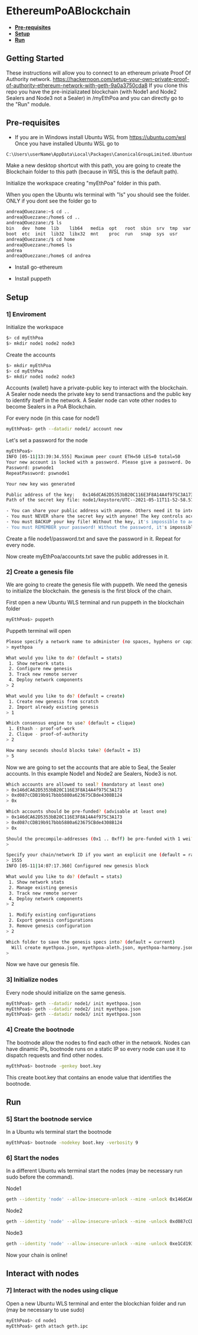 # EthereumPoABlockchain

* **[Pre-requisites](#pre-requisites)**
* **[Setup](#setup)**
* **[Run](#run)**

## Getting Started

These instructions will allow you to connect to an ethereum private Proof Of Authority network. <https://hackernoon.com/setup-your-own-private-proof-of-authority-ethereum-network-with-geth-9a0a3750cda8>
If you clone this repo you have the pre-inizializated blockchain (with Node1 and Node2 Sealers and Node3 not a Sealer) in /myEthPoa and you can directly go to the "Run" module.





## Pre-requisites
* If you are in Windows install Ubuntu WSL from <https://ubuntu.com/wsl>
Once you have installed Ubuntu WSL go to 
```sh
C:\Users\userName\AppData\Local\Packages\CanonicalGroupLimited.UbuntuonWindows_79rhkp1fndgsc\LocalState\rootfs\home\user\ 
```
Make a new desktop shortcut with this path, you are going to create the Blockchain folder to this path (because in WSL this is the default path).

Initialize the workspace creating "myEthPoa" folder in this path.

When you open the Ubuntu wls terminal with "ls" you should see the folder. 
ONLY if you dont see the folder go to
```sh
andrea@Ouezzane:~$ cd ..
andrea@Ouezzane:/home$ cd ..
andrea@Ouezzane:/$ ls
bin   dev  home  lib    lib64   media  opt   root  sbin  srv  tmp  var
boot  etc  init  lib32  libx32  mnt    proc  run   snap  sys  usr
andrea@Ouezzane:/$ cd home
andrea@Ouezzane:/home$ ls
andrea
andrea@Ouezzane:/home$ cd andrea
```


* Install go-ethereum 

* Install puppeth


## Setup

###  1]  Enviroment

Initialize the workspace

```sh
$> cd myEthPoa
$> mkdir node1 node2 node3
```

Create the accounts

```sh
$> mkdir myEthPoa
$> cd myEthPoa
$> mkdir node1 node2 node3
```

Accounts (wallet) have a private-public key to interact with the blockchain.
A Sealer node needs the private key to send transactions and the public key to identify itself in the network.
A Sealer node can vote other nodes to become Sealers in a PoA Blockchain.


For every node (in this case for node1)

```sh
myEthPoa$> geth --datadir node1/ account new
```

Let's set a password for the node
```sh
myEthPoa$> 
INFO [05-11|13:39:34.555] Maximum peer count ETH=50 LES=0 total=50
Your new account is locked with a password. Please give a password. Do not forget this password.
Password: pswnode1
RepeatPassword: pswnode1

Your new key was generated

Public address of the key:   0x146dCA62D5353bB20C116E3F8A14A4f975C3A173
Path of the secret key file: node1/keystore/UTC--2021-05-11T11-52-58.571600400Z--146dca62d5353bb20c116e3f8a14a4f975c3a173

- You can share your public address with anyone. Others need it to interact with you.
- You must NEVER share the secret key with anyone! The key controls access to your funds!
- You must BACKUP your key file! Without the key, it's impossible to access account funds!
- You must REMEMBER your password! Without the password, it's impossible to decrypt the key!
```
Create a file node1/password.txt and save the password in it.
Repeat for every node.


Now create myEthPoa/accounts.txt save the public addresses in it.


###  2]  Create a genesis file
We are going to create the genesis file with puppeth. We need the genesis to initialize the blockchain. the genesis is the first block of the chain.

First open a new Ubuntu WLS terminal and run puppeth in the blockchain folder
```sh
myEthPoa$> puppeth
```
Puppeth terminal will open


```sh
Please specify a network name to administer (no spaces, hyphens or capital letters please)
> myethpoa

What would you like to do? (default = stats)
 1. Show network stats
 2. Configure new genesis
 3. Track new remote server
 4. Deploy network components
> 2

What would you like to do? (default = create)
 1. Create new genesis from scratch
 2. Import already existing genesis
> 1

Which consensus engine to use? (default = clique)
 1. Ethash - proof-of-work
 2. Clique - proof-of-authority
> 2

How many seconds should blocks take? (default = 15)
> 5
```

Now we are going to set the accounts that are able to Seal, the Sealer accounts.
In this example Node1 and Node2 are Sealers, Node3 is not.

```sh
Which accounts are allowed to seal? (mandatory at least one)
> 0x146dCA62D5353bB20C116E3F8A14A4f975C3A173
> 0xd087cCDB19b917bbb5880a623675CBde4308B124
> 0x

Which accounts should be pre-funded? (advisable at least one)
> 0x146dCA62D5353bB20C116E3F8A14A4f975C3A173
> 0xd087cCDB19b917bbb5880a623675CBde4308B124
> 0x

Should the precompile-addresses (0x1 .. 0xff) be pre-funded with 1 wei? (advisable yes)
>


```

```sh
Specify your chain/network ID if you want an explicit one (default = random)
> 1555
INFO [05-11|14:07:17.360] Configured new genesis block

What would you like to do? (default = stats)
 1. Show network stats
 2. Manage existing genesis
 3. Track new remote server
 4. Deploy network components
> 2

 1. Modify existing configurations
 2. Export genesis configurations
 3. Remove genesis configuration
> 2

Which folder to save the genesis specs into? (default = current)
  Will create myethpoa.json, myethpoa-aleth.json, myethpoa-harmony.json, myethpoa-parity.json
>
```

Now we have our genesis file.



###  3]  Initialize nodes
Every node should initialize on the same genesis.

```sh
myEthPoa$> geth --datadir node1/ init myethpoa.json
myEthPoa$> geth --datadir node2/ init myethpoa.json
myEthPoa$> geth --datadir node3/ init myethpoa.json
```




###  4]  Create the bootnode
The bootnode allow the nodes to find each other in the network.
Nodes can have dinamic IPs, bootnode runs on a static IP so every node can use it to dispatch requests and find other nodes.

```sh
myEthPoa$> bootnode -genkey boot.key
```
This create boot.key that contains an enode value that identifies the bootnode.





## Run

###  5]  Start the bootnode service

In a Ubuntu wls terminal start the bootnode
```sh
myEthPoa$> bootnode -nodekey boot.key -verbosity 9
```

###  6]  Start the nodes

In a different Ubuntu wls terminal start the nodes (may be necessary run sudo before the command).

Node1
```sh
geth --identity 'node' --allow-insecure-unlock --mine -unlock 0x146dCA62D5353bB20C116E3F8A14A4f975C3A173 --password node1/password.txt --datadir node1/ --syncmode 'full' --port 30311 --rpc --rpcaddr 127.0.0.1 --rpcport 8501 --rpccorsdomain "*" --rpcapi 'personal,db,eth,net,web3,txpool,miner,clique' --bootnodes 'enode://4eea9d83df5f8a674367d6efd7643c170c7821658d244445515144ea07bd39b9c7ad45dffdbf1966ec3e2954e0d6a9ce2376c1a9e6e5d9c0bbd14e52573035a6@127.0.0.1:0?discport=30301' --networkid 1555 --ipcpath "./node1/geth.ipc"
```

Node2
```sh
geth --identity 'node' --allow-insecure-unlock --mine -unlock 0xd087cCDB19b917bbb5880a623675CBde4308B124 --password node2/password.txt --datadir node2/ --syncmode 'full' --port 30312 --rpc --rpcaddr 127.0.0.1 --rpcport 8502 --rpccorsdomain "*" --rpcapi 'personal,db,eth,net,web3,txpool,miner,clique' --bootnodes 'enode://4eea9d83df5f8a674367d6efd7643c170c7821658d244445515144ea07bd39b9c7ad45dffdbf1966ec3e2954e0d6a9ce2376c1a9e6e5d9c0bbd14e52573035a6@127.0.0.1:0?discport=30301' --networkid 1555 --ipcpath "./node2/geth.ipc"
```

Node3
```sh
geth --identity 'node' --allow-insecure-unlock --mine -unlock 0xe1Cd1937470F2598DED3CF4AFF49880A5709Da01 --password node3/password.txt --datadir node3/ --syncmode 'full' --port 30313 --rpc --rpcaddr 127.0.0.1 --rpcport 8503 --rpccorsdomain "*" --rpcapi 'personal,db,eth,net,web3,txpool,miner,clique' --bootnodes 'enode://4eea9d83df5f8a674367d6efd7643c170c7821658d244445515144ea07bd39b9c7ad45dffdbf1966ec3e2954e0d6a9ce2376c1a9e6e5d9c0bbd14e52573035a6@127.0.0.1:0?discport=30301' --networkid 1555 --ipcpath "./node3/geth.ipc"
```

Now your chain is online!


## Interact with nodes
###  7]  Interact with the nodes using clique

Open a new Ubuntu WLS terminal and enter the blockchian folder and run (may be necessary to use sudo)
```sh
myEthPoa$> cd node1 
myEthPoa$> geth attach geth.ipc
```




